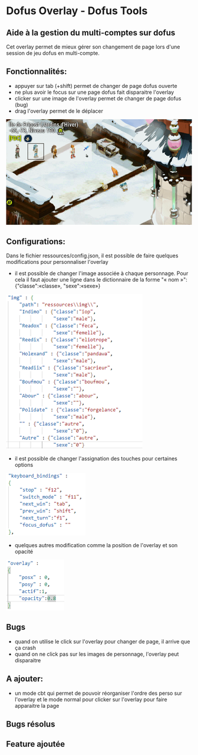 # Dofus Overlay - Dofus Tools

## Aide à la gestion du multi-comptes sur dofus


Cet overlay permet de mieux gérer son changement de page lors d'une session de jeu dofus en multi-compte.

## Fonctionnalités: 
- appuyer sur tab (+shift) permet de changer de page dofus ouverte
- ne plus avoir le focus sur une page dofus fait disparaitre l'overlay
- clicker sur une image de l'overlay permet de changer de page dofus (bug)
- drag l'overlay permet de le déplacer

![](demo/demo.gif)

## Configurations:
Dans le fichier ressources/config.json, il est possible de faire quelques modifications pour personnaliser l'overlay
- il est possible de changer l'image associée à chaque personnage.
Pour cela il faut ajouter une ligne dans le dictionnaire de la forme "« nom »":{"classe":«classe», "sexe":«sexe»}

![](demo/imagePerso.png)

- il est possible de changer l'assignation des touches pour certaines options

![](demo/touche.png)

- quelques autres modification comme la position de l'overlay et son opacité

![](demo/overlay.png)


## Bugs
- quand on utilise le click sur l'overlay pour changer de page, il arrive que ça crash
- quand on ne click pas sur les images de personnage, l'overlay peut disparaitre

## A ajouter:
- un mode cbt qui permet de pouvoir réorganiser l'ordre des perso sur l'overlay et le mode normal pour clicker sur l'overlay pour faire apparaitre la page


## Bugs résolus



## Feature ajoutée 
